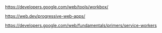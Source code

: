 https://developers.google.com/web/tools/workbox/


https://web.dev/progressive-web-apps/


https://developers.google.com/web/fundamentals/primers/service-workers
